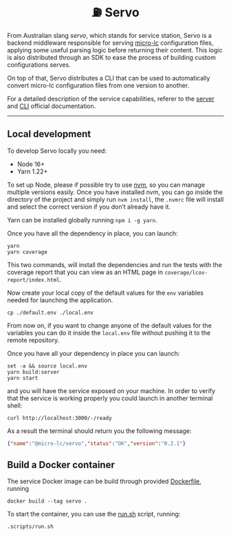 <h1 align="center">⛽ Servo</h1>

From Australian slang _servo_, which stands for service station, Servo is a backend middleware responsible for serving
[micro-lc](https://github.com/micro-lc/micro-lc) configuration files, applying some useful parsing logic before
returning their content. This logic is also distributed through an SDK to ease the process of building custom
configurations serves.

On top of that, Servo distributes a CLI that can be used to automatically convert micro-lc configuration files from
one version to another.

For a detailed description of the service capabilities, referer to the 
[server](https://micro-lc.io/add-ons/backend/servo) and 
[CLI](https://micro-lc.io/docs/migrating-from-v1#automated-migration) official documentation.

---

## Local development

To develop Servo locally you need:

- Node 16+
- Yarn 1.22+

To set up Node, please if possible try to use [nvm](https://github.com/creationix/nvm), so you can manage multiple
versions easily. Once you have installed nvm, you can go inside the directory of the project and simply run
`nvm install`, the `.nvmrc` file will install and select the correct version if you don’t already have it. 

Yarn can be installed globally running `npm i -g yarn`. 

Once you have all the dependency in place, you can launch:

```shell
yarn
yarn coverage
```

This two commands, will install the dependencies and run the tests with the coverage report that you can view as an HTML
page in `coverage/lcov-report/index.html`.

Now create your local copy of the default values for the `env` variables needed for launching the application.

```shell
cp ./default.env ./local.env
```

From now on, if you want to change anyone of the default values for the variables you can do it inside the `local.env`
file without pushing it to the remote repository.

Once you have all your dependency in place you can launch:

```shell
set -a && source local.env
yarn build:server
yarn start
```

and you will have the service exposed on your machine. In order to verify that the service is working properly you could 
launch in another terminal shell:

```shell
curl http://localhost:3000/-/ready
```

As a result the terminal should return you the following message:

```json
{"name":"@micro-lc/servo","status":"OK","version":"0.2.1"}
```

## Build a Docker container

The service Docker image can be build through provided [Dockerfile](./Dockerfile), running

```shell
docker build --tag servo .
```

To start the container, you can use the [run.sh](./scripts/run.sh) script, running:

```shell
.scripts/run.sh
```
